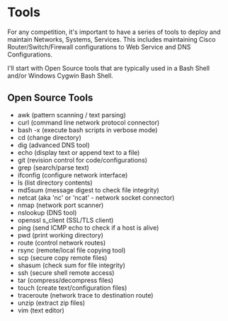 # Tools

For any competition, it's important to have a series of tools 
to deploy and maintain Networks, Systems, Services. This includes
maintaining Cisco Router/Switch/Firewall configurations to 
Web Service and DNS Configurations. 

I'll start with Open Source tools that are typically used in a 
Bash Shell and/or Windows Cygwin Bash Shell. 

## Open Source Tools

* awk (pattern scanning / text parsing)
* curl (command line network protocol connector)
* bash -x (execute bash scripts in verbose mode)
* cd (change directory) 
* dig (advanced DNS tool)
* echo (display text or append text to a file)
* git (revision control for code/configurations)
* grep (search/parse text)
* ifconfig (configure network interface)
* ls (list directory contents)
* md5sum (message digest to check file integrity)
* netcat (aka 'nc' or 'ncat' - network socket connector)
* nmap (network port scanner)
* nslookup (DNS tool)
* openssl s_client (SSL/TLS client)
* ping (send ICMP echo to check if a host is alive)
* pwd (print working directory) 
* route (control network routes)
* rsync (remote/local file copying tool) 
* scp (secure copy remote files)
* shasum (check sum for file integrity)
* ssh (secure shell remote access)
* tar (compress/decompress files)
* touch (create text/configuration files)
* traceroute (network trace to destination route)
* unzip (extract zip files)
* vim (text editor)

